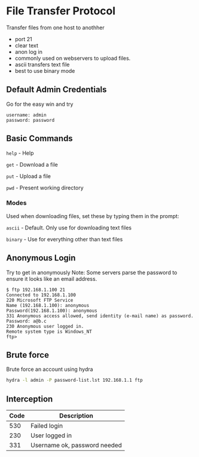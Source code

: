 # File Transfer Protocol
Transfer files from one host to anothher
- port 21
- clear text
- anon log in
- commonly used on webservers to upload files.
- ascii transfers text file
- best to use binary mode

## Default Admin Credentials
Go for the easy win and try 

```
username: admin
password: password
```
## Basic Commands

`help` - Help

`get` - Download a file 

`put` - Upload a file 

`pwd` - Present working directory

### Modes
Used when downloading files, set these by typing them in the prompt:

`ascii` - Default. Only use for downloading text files

`binary` - Use for everything other than text files

## Anonymous Login
Try to get in anonymously
Note: Some servers parse the password to ensure it looks like an email address.

```
$ ftp 192.168.1.100 21
Connected to 192.168.1.100
220 Microsoft FTP Service
Name (192.168.1.100): anonymous
Password(192.168.1.100): anonymous
331 Anonymous access allowed, send identity (e-mail name) as password.
Password: a@b.c
230 Anonymous user logged in.
Remote system type is Windows_NT
ftp>
```

## Brute force 
Brute force an account using hydra

```sh
hydra -l admin -P password-list.lst 192.168.1.1 ftp
```

## Interception
| Code | Description |
| ---- | ----------- |
| 530 | Failed login |
| 230 | User logged in |
| 331 | Username ok, password needed |
